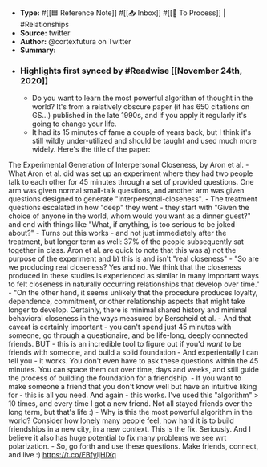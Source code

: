 - **Type:** #[[🟦 Reference Note]] #[[📥 Inbox]] #[[📝 To Process]] | #Relationships
- **Source:**  twitter
- **Author:** @cortexfutura on Twitter
- **Summary:**
- ### Highlights first synced by #Readwise [[November 24th, 2020]]
    - Do you want to learn the most powerful algorithm of thought in the world? It's from a relatively obscure paper (it has 650 citations on GS...) published in the late 1990s, and if you apply it regularly it's going to change your life. 
    - It had its 15 minutes of fame a couple of years back, but I think it's still wildly under-utilized and should be taught and used much more widely. Here's the title of the paper:

The Experimental Generation of Interpersonal Closeness, by Aron et al. 
    - What Aron et al. did was set up an experiment where they had two people talk to each other for 45 minutes through a set of provided questions. One arm was given normal small-talk questions, and another arm was given questions designed to generate "interpersonal-closeness". 
    - The treatment questions escalated in how "deep" they went - they start with "Given the choice of anyone in the world, whom would you want as a dinner guest?" and end with things like "What, if anything, is too serious to be joked about?" 
    - Turns out this works - and not just immediately after the treatment, but longer term as well: 37% of the people subsequently sat together in class. Aron et al. are quick to note that this was a) not the purpose of the experiment and b) this is and isn't "real closeness" 
    - "So are we producing real closeness? Yes and no. We think that the closeness produced in these studies is experienced as similar in many important ways to felt closeness in naturally occurring relationships that develop over time." 
    - "On the other hand, it seems unlikely that the procedure produces loyalty, dependence, commitment, or other relationship aspects that might take longer to develop. Certainly, there is minimal shared history and minimal behavioral closeness in the ways measured by Berscheid et al. 
    - And that caveat is certainly important - you can't spend just 45 minutes with someone, go through a questionaire, and be life-long, deeply connected friends.
BUT - this is an incredible tool to figure out if you'd _want_ to be friends with someone, and build a solid foundation 
    - And experientally I can tell you - it works. You don't even have to ask these questions within the 45 minutes. You can space them out over time, days and weeks, and still guide the process of building the foundation for a friendship. 
    - If you want to make someone a friend that you don't know well but have an intuitive liking for - this is all you need.
And again - this works. I've used this "algorithm" > 10 times, and every time I got a new friend. Not all stayed friends over the long term, but that's life :) 
    - Why is this the most powerful algorithm in the world? Consider how lonely many people feel, how hard it is to build friendships in a new city, in a new context. This is the fix. Seriously. And I believe it also has huge potential to fix many problems we see wrt polarization. 
    - So, go forth and use these questions. Make friends, connect, and live :) https://t.co/EBfyljHIXq 
